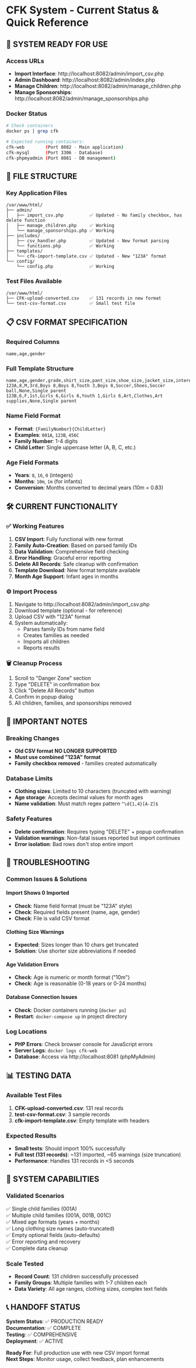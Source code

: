 # CFK System - Current Status & Quick Reference

## 🚀 SYSTEM READY FOR USE

### Access URLs
- **Import Interface**: http://localhost:8082/admin/import_csv.php
- **Admin Dashboard**: http://localhost:8082/admin/index.php
- **Manage Children**: http://localhost:8082/admin/manage_children.php
- **Manage Sponsorships**: http://localhost:8082/admin/manage_sponsorships.php

### Docker Status
```bash
# Check containers
docker ps | grep cfk

# Expected running containers:
cfk-web        (Port 8082 - Main application)
cfk-mysql      (Port 3306 - Database)
cfk-phpmyadmin (Port 8081 - DB management)
```

## 📁 FILE STRUCTURE

### Key Application Files
```
/var/www/html/
├── admin/
│   ├── import_csv.php          ✅ Updated - No family checkbox, has delete function
│   ├── manage_children.php     ✅ Working
│   └── manage_sponsorships.php ✅ Working
├── includes/
│   ├── csv_handler.php         ✅ Updated - New format parsing
│   └── functions.php           ✅ Working
├── templates/
│   └── cfk-import-template.csv ✅ Updated - New "123A" format
└── config/
    └── config.php              ✅ Working
```

### Test Files Available
```
/var/www/html/
├── CFK-upload-converted.csv    ✅ 131 records in new format
└── test-csv-format.csv         ✅ Small test file
```

## 📋 CSV FORMAT SPECIFICATION

### Required Columns
```csv
name,age,gender
```

### Full Template Structure
```csv
name,age,gender,grade,shirt_size,pant_size,shoe_size,jacket_size,interests,greatest_need,wish_list,special_needs,family_situation
123A,8,M,3rd,Boys 8,Boys 8,Youth 3,Boys 8,Soccer,Shoes,Soccer ball,None,Single parent
123B,6,F,1st,Girls 6,Girls 6,Youth 1,Girls 6,Art,Clothes,Art supplies,None,Single parent
```

### Name Field Format
- **Format**: `{FamilyNumber}{ChildLetter}`
- **Examples**: `001A`, `123B`, `456C`
- **Family Number**: 1-4 digits
- **Child Letter**: Single uppercase letter (A, B, C, etc.)

### Age Field Formats
- **Years**: `8`, `16`, `0` (integers)
- **Months**: `10m`, `1m` (for infants)
- **Conversion**: Months converted to decimal years (10m = 0.83)

## 🛠️ CURRENT FUNCTIONALITY

### ✅ Working Features
1. **CSV Import**: Fully functional with new format
2. **Family Auto-Creation**: Based on parsed family IDs
3. **Data Validation**: Comprehensive field checking
4. **Error Handling**: Graceful error reporting
5. **Delete All Records**: Safe cleanup with confirmation
6. **Template Download**: New format template available
7. **Month Age Support**: Infant ages in months

### ⚙️ Import Process
1. Navigate to http://localhost:8082/admin/import_csv.php
2. Download template (optional - for reference)
3. Upload CSV with "123A" format
4. System automatically:
   - Parses family IDs from name field
   - Creates families as needed
   - Imports all children
   - Reports results

### 🗑️ Cleanup Process
1. Scroll to "Danger Zone" section
2. Type "DELETE" in confirmation box
3. Click "Delete All Records" button
4. Confirm in popup dialog
5. All children, families, and sponsorships removed

## 🚨 IMPORTANT NOTES

### Breaking Changes
- **Old CSV format NO LONGER SUPPORTED**
- **Must use combined "123A" format**
- **Family checkbox removed** - families created automatically

### Database Limits
- **Clothing sizes**: Limited to 10 characters (truncated with warning)
- **Age storage**: Accepts decimal values for month ages
- **Name validation**: Must match regex pattern `^\d{1,4}[A-Z]$`

### Safety Features
- **Delete confirmation**: Requires typing "DELETE" + popup confirmation
- **Validation warnings**: Non-fatal issues reported but import continues
- **Error isolation**: Bad rows don't stop entire import

## 🔧 TROUBLESHOOTING

### Common Issues & Solutions

#### Import Shows 0 Imported
- **Check**: Name field format (must be "123A" style)
- **Check**: Required fields present (name, age, gender)
- **Check**: File is valid CSV format

#### Clothing Size Warnings
- **Expected**: Sizes longer than 10 chars get truncated
- **Solution**: Use shorter size abbreviations if needed

#### Age Validation Errors
- **Check**: Age is numeric or month format ("10m")
- **Check**: Age is reasonable (0-18 years or 0-24 months)

#### Database Connection Issues
- **Check**: Docker containers running (`docker ps`)
- **Restart**: `docker-compose up` in project directory

### Log Locations
- **PHP Errors**: Check browser console for JavaScript errors
- **Server Logs**: `docker logs cfk-web`
- **Database**: Access via http://localhost:8081 (phpMyAdmin)

## 📊 TESTING DATA

### Available Test Files
1. **CFK-upload-converted.csv**: 131 real records
2. **test-csv-format.csv**: 3 sample records
3. **cfk-import-template.csv**: Empty template with headers

### Expected Results
- **Small tests**: Should import 100% successfully
- **Full test (131 records)**: ~131 imported, ~65 warnings (size truncation)
- **Performance**: Handles 131 records in <5 seconds

## 🔮 SYSTEM CAPABILITIES

### Validated Scenarios
✅ Single child families (001A)  
✅ Multiple child families (001A, 001B, 001C)  
✅ Mixed age formats (years + months)  
✅ Long clothing size names (auto-truncated)  
✅ Empty optional fields (auto-defaults)  
✅ Error reporting and recovery  
✅ Complete data cleanup  

### Scale Tested
- **Record Count**: 131 children successfully processed
- **Family Groups**: Multiple families with 1-7 children each
- **Data Variety**: All age ranges, clothing sizes, complex text fields

## 📞 HANDOFF STATUS

**System Status**: ✅ PRODUCTION READY  
**Documentation**: ✅ COMPLETE  
**Testing**: ✅ COMPREHENSIVE  
**Deployment**: ✅ ACTIVE  

**Ready For**: Full production use with new CSV import format  
**Next Steps**: Monitor usage, collect feedback, plan enhancements